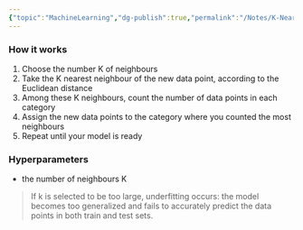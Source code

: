 ```yaml
---
{"topic":"MachineLearning","dg-publish":true,"permalink":"/Notes/K-Nearest Neighbor/","dgPassFrontmatter":true,"noteIcon":""}
---
```



### How it works
1. Choose the number K of neighbours
2. Take the K nearest neighbour of the new data point, according to the Euclidean distance
3. Among these K neighbours, count the number of data points in each category
4. Assign the new data points to the category where you counted the most neighbours
5. Repeat until your model is ready
### Hyperparameters
- the number of neighbours K
> If k is selected to be too large, underfitting occurs: the model becomes too generalized and fails to accurately predict the data points in both train and test sets.